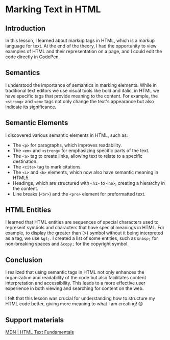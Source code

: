 # Marking Text in HTML

## Introduction
In this lesson, I learned about markup tags in HTML, which is a markup language for text. At the end of the theory, I had the opportunity to view examples of HTML and their representation on a page, and I could edit the code directly in CodePen.

## Semantics
I understood the importance of semantics in marking elements. While in traditional text editors we use visual tools like bold and italic, in HTML we have specific tags that provide meaning to the content. For example, the `<strong>` and `<em>` tags not only change the text's appearance but also indicate its significance.

## Semantic Elements
I discovered various semantic elements in HTML, such as:

- The `<p>` for paragraphs, which improves readability.
- The `<em>` and `<strong>` for emphasizing specific parts of the text.
- The `<a>` tag to create links, allowing text to relate to a specific destination.
- The `<cite>` tag to mark citations.
- The `<i>` and `<b>` elements, which now also have semantic meaning in HTML5.
- Headings, which are structured with `<h1>` to `<h6>`, creating a hierarchy in the content.
- Line breaks (`<br>`) and the `<pre>` element for preformatted text.

## HTML Entities
I learned that HTML entities are sequences of special characters used to represent symbols and characters that have special meanings in HTML. For example, to display the greater than (>) symbol without it being interpreted as a tag, we use `&gt;`. I created a list of some entities, such as `&nbsp;` for non-breaking spaces and `&copy;` for the copyright symbol.

## Conclusion
I realized that using semantic tags in HTML not only enhances the organization and readability of the code but also facilitates content interpretation and accessibility. This leads to a more effective user experience in both viewing and searching for content on the web.

I felt that this lesson was crucial for understanding how to structure my HTML code better, giving more meaning to what I am creating! 😊

## Support materials

[MDN | HTML Text Fundamentals](https://developer.mozilla.org/pt-BR/docs/Learn/HTML/Introduction_to_HTML/HTML_text_fundamentals)